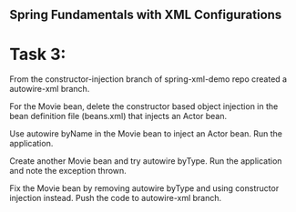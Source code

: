 ## Spring Fundamentals with XML Configurations

# Task 3:

From the constructor-injection branch of spring-xml-demo repo created a
autowire-xml branch.

For the Movie bean, delete the constructor based object injection in the bean definition file
(beans.xml) that injects an Actor bean.

Use autowire byName in the Movie bean to inject an Actor bean.
Run the application.

Create another Movie bean and try autowire byType.
Run the application and note the exception thrown.

Fix the Movie bean by removing autowire byType and using constructor injection instead.
Push the code to autowire-xml branch.

